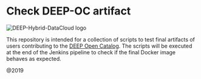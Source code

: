 Check DEEP-OC artifact
============================================

![DEEP-Hybrid-DataCloud logo](https://docs.deep-hybrid-datacloud.eu/en/latest/_static/logo.png)

This repository is intended for a collection of scripts to test final artifacts of users contributing to the [DEEP Open Catalog](https://marketplace.deep-hybrid-datacloud.eu/).
The scripts will be executed at the end of the Jenkins pipeline to check if the final Docker image behaves as expected.

@2019

